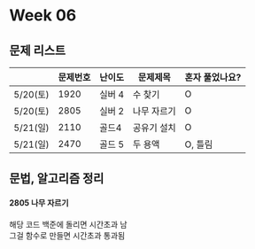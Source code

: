 # Week 06

## 문제 리스트

|                |문제번호|난이도|문제제목|혼자 풀었나요?|
|----------------|-------|------|-------|-------------|
|5/20(토)|1920|실버 4|수 찾기|O|
|5/20(토)|2805|실버 2|나무 자르기|O|
|5/21(일)|2110|골드4|공유기 설치|O|
|5/21(일)|2470|골드 5|두 용액|O, 틀림|

## 문법, 알고리즘 정리
#### 2805 나무 자르기
해당 코드 백준에 돌리면 시간초과 남<br>
그걸 함수로 만들면 시간초과 통과됨
